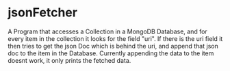 # jsonFetcher

A Program that accesses a Collection in a MongoDB Database, and for every item in the collection it looks for the field "uri".
If there is the uri field it then tries to get the json Doc which is behind the uri, and append that json doc to the item in the Database.
Currently appending the data to the item doesnt work, it only prints the fetched data.
